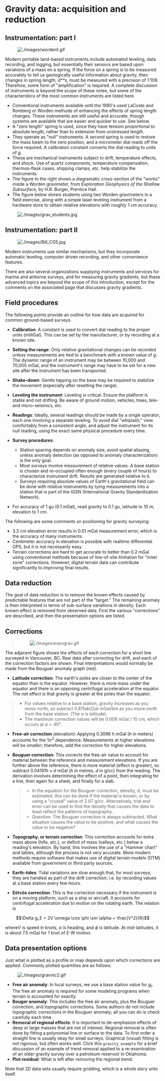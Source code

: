 # Gravity data: acquisition and reduction

## Instrumentation: part I

<figure class="align-center">
<img src="./images/worden1.gif" alt="./images/worden1.gif" />
</figure>

Modern portable land-based instruments include automated leveling, data
recording, and logging, but essentially their sensors are based upon
variations of a mass on a spring. If the force on a spring is to be
measured accurately to tell us geologically useful information about
gravity, then changes in spring length, *d**s*, must be measured with a
precision of 1:109. Therefore, some form of "amplification" is required.
A complete discussion of instruments is beyond the scope of these notes,
but some of the characteristics of the most common instruments are
listed here.

-   Conventional instruments available until the 1990's used LaCoste and
    Romberg or Worden methods of enhancing the effects of spring length
    changes. These instruments are still useful and accurate, though
    systems are available that are easier and quicker to use. See below.
-   A "zero length" spring is used, since they have tension proportional
    to absolute length, rather than to extension from unstressed length.
-   They operate as "null" instruments. A second spring is used to
    restore the mass beam to the zero position, and a micrometer dial
    reads off the force required. A calibration constant converts the
    dial reading to units of *g*.
-   These are mechanical instruments subject to drift, temperature
    effects, and shock. Use of quartz components, temperature
    compensation, thermos-flask cases, shipping clamps, etc. help
    stabilize the instruments.
-   The figure to the right shows a diagramatic cross-section of the
    "works" inside a Worden gravimeter, from *Exploration Geophysics of
    the Shallow Subsurface*, by H.R. Burger, Prentice Hall.
-   The figure below shows students using two Worden gravimeters in a
    field exercise, along with a simple laser leveling instrument from a
    hardware store to obtain relative elevations with roughly 1 cm
    accuracy.

<figure class="align-center">
<img src="./images/grav_students.jpg"
alt="./images/grav_students.jpg" />
</figure>

## Instrumentation: part II

<figure class="align-right">
<img src="./images/Bill_CG5.jpg" alt="./images/Bill_CG5.jpg" />
</figure>

Modern instruments use similar mechanisms, but they incorporate
automatic leveling, computer driven recording, and other convenience
features.

There are also several organizations supplying instruments and services
for marine and airborne surveys, and for measuring gravity gradients,
but these advanced topics are beyond the scope of this introduction,
except for the comments on the associated page that discusses gravity
gradients.

## Field procedures

The following points provide an outline for how data are acquired for
common ground-based surveys.

-   **Calibration**: A constant is used to convert dial reading to the
    proper units (milliGal). This can be set by the manufacturer, or by
    recording at a known site.

-   **Setting the range**: Only relative gravitational changes can be
    recorded unless measurements are tied to a benchmark with a known
    value of *g*. The dynamic range of an instrument may be between
    10,000 and 70,000 mGal, and the instrument's range may have to be
    set for a new site after the instrument has been transported.

-   **Shake-down**: Gentle tapping on the base may be required to
    stabilize the movement (especially after resetting the range).

-   **Leveling the instrument**: Leveling is critical. Ensure the
    platform is stable and not drifting. Be aware of ground motion,
    vehicles, trees, tele- and micro-seismics, etc.

-   **Readings**: Ideally, several readings should be made by a single
    operator, each one involving a separate leveling. To avoid dial
    "whiplash," view comfortably from a consistent angle, and adjust the
    instrument for its null reading, using the exact same physical
    procedure every time.

-   **Survey procedures**:  
    -   Station spacing depends on anomaly size; avoid spatial aliasing,
        unless anomaly detection (as opposed to anomaly
        characterization) is the only goal.
    -   Most surveys involve measurement of relative values. A base
        station is chosen and re-occupied often enough (every couple of
        hours) to characterize instrument drift. Results are generated
        relative to it.
    -   Surveys requiring absolute values of Earth's gravitational field
        can be done with relative instruments by tying measurements into
        a station that is part of the IGSN (International Gravity
        Standardization Network).

-   For accuracy of 1 gu (0.1 mGal), read gravity to 0.1 gu, latitude to
    10 m, elevation to 1 cm.

The following are some comments on positioning for gravity surveying:

-   3.3 cm elevation error results in 0.01 mGal measurement error, which
    is the accuracy of many instruments.
-   Centimeter accuracy in elevation is possible with realtime
    differential GPS, but it is not necessarily easy.
-   Terrain corrections are hard to get accurate to better than 0.2 mGal
    using conventional methods because of line-of-site limitation for
    "inner zone" corrections. However, digital terrain data can
    contribute significantly to improving final results.

## Data reduction

The goal of data reduction is to remove the known effects caused by
predictable features that are not part of the "target." The remaining
anomaly is then interpreted in terms of sub-surface variations in
density. Each known effect is removed from observed data. First the
various "corrections" are described, and then the presentation options
are listed.

## Corrections

> <figure class="align-right">
> <img src="./images/expograv.gif" alt="./images/expograv.gif" />
> </figure>

The adjacent figure shows the effects of each correction for a short
line surveyed in Vancouver, BC. Raw data after correcting for drift, and
each of the correction factors are shown. Final interpretations would
normally be made from the Bouguer anomaly graph (red).

-   **Latitude correction**: The earth's poles are closer to the center
    of the equator than is the equator. However, there is more mass
    under the equator and there is an opposing centrifugal acceleration
    at the equator. The net effect is that gravity is greater at the
    poles than the equator.

> -   For values relative to a base station, gravity increases as you
>     move north, so subtract 0.811*s**i**n*(2*a*) mGal/km as you move
>     north from the base station. (The *a* is latitude).
> -   The maximum correction values will be 0.008 mGal / 10 cm, which
>     occurs at *a* = 45°.

-   **Free-air correction** (elevation): Applying 0.3086 h mGal (h in
    meters) accounts for the 1/*r*<sup>2</sup> dependence. Measurements
    at higher elevations will be *smaller*; therefore, *add* the
    correction for higher elevations.

-   **Bouguer correction**: This corrects the free-air value to account
    for material between the reference and measurement elevations. If
    you are further above the reference, there is more material (effect
    is greater), so subtract 0.04191*h* × *d* mGal (*h* in metres, *d*
    in g/cc) from the reading. The derivation involves determining the
    effect of a point, then integrating for a line, then again for a
    sheet, and finally for a slab.

    > -   In the equation for the Bouguer correction, density, d, must
    >     be estimated; this can be done if the material is known, or by
    >     using a "crustal" value of 2.67 g/cc. Alternatively, trial and
    >     error can be used to find the density that causes the data to
    >     least reflect the patterns of topography.
    > -   Question: The Bouguer correction is always subtracted. What
    >     situation causes the value to be positive, and what causes the
    >     value to be negative?

-   **Topography, or terrain correction**: This correction accounts for
    extra mass above (hills, etc.), or deficit of mass (valleys, etc.)
    below a reading's elevation. By hand, this involves the use of a
    "Hammer chart" and tables, although the process is not very
    accurate. More modern methods require software that makes use of
    digital terrain models (DTM) available from government or third
    party sources.

-   **Earth-tides**: Tidal variations are slow enough that, for most
    surveys, they are handled as part of the drift correction; i.e. by
    recording values at a base station every few hours.

-   **Eötvös correction**: This is the correction necessary if the
    instrument is on a moving platform, such as a ship or aircraft. It
    accounts for centrifugal acceleration due to motion on the rotating
    earth. The relation is

$$\Delta g_E = 2V \omega \cos \phi \sin \alpha + \frac{V^2}{R}$$

where*V* is speed in knots, *α* is heading, and *ϕ* is latitude. At
mid-latitudes, it is about 7.5 mGal for 1 knot of E-W motion.

## Data presentation options

Just what is plotted as a profile or map depends upon which corrections
are applied. Commonly plotted quantities are as follows:

<figure class="align-right">
<img src="./images/gravmc2.gif" alt="./images/gravmc2.gif" />
</figure>

-   **Free air anomaly**: In local surveys, we use a base station value
    for *g*<sub>*t*</sub>. The free air anomaly is required for some
    modeling programs when terrain is accounted for exactly.
-   **Bouger anomaly**: This includes the free air anomaly, plus the
    Bouguer correction, and topographic corrections. Some authors do not
    include topographic corrections in the Bouguer anomaly; all you can
    do is check carefully each time.
-   **Removal of regional effects**: It is important to de-emphasize
    effects of deep or large masses that are not of interest. Regional
    removal is often done by fitting a polynomial line or surface to the
    data. To first order a straight line is usually okay for small
    surveys. Graphical (visual) fitting is not rigorous, but often works
    well. Click this `gravity_example` for a brief discussion of an
    example of trend removal applied to a re-examination of an older
    gravity survey over a petroleum reservoir in Oklahoma.
-   **Plot residual**: What is left after removing the regional trend.

Note that 2D data sets usually require gridding, which is a whole story
unto itself.

